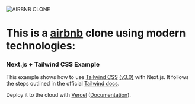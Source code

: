 ![AIRBNB CLONE](airbnb-clone.png "Airbnb clone")

# This is a [airbnb](https://airbnb-clone-azjvz905m-wlsp.vercel.app/) clone using modern technologies:

### Next.js + Tailwind CSS Example

This example shows how to use [Tailwind CSS](https://tailwindcss.com/) [(v3.0)](https://tailwindcss.com/blog/tailwindcss-v3) with Next.js. It follows the steps outlined in the official [Tailwind docs](https://tailwindcss.com/docs/guides/nextjs).

Deploy it to the cloud with [Vercel](https://vercel.com/new?utm_source=github&utm_medium=readme&utm_campaign=next-example) ([Documentation](https://nextjs.org/docs/deployment)).

